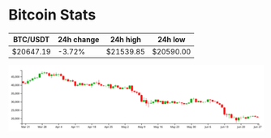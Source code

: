 # Bitcoin Stats

BTC/USDT|24h change|24h high|24h low|
|---|---|---|---|
|$20647.19|-3.72%|$21539.85|$20590.00|

<img src="./chart.svg">
